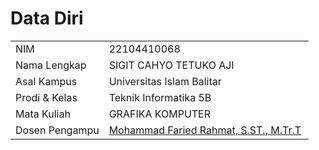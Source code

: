 # Data Diri

|  |  |
|--|--|
| NIM | 22104410068 |
| Nama Lengkap | SIGIT CAHYO TETUKO AJI |
| Asal Kampus | Universitas Islam Balitar |
| Prodi & Kelas | Teknik Informatika 5B |
| Mata Kuliah | GRAFIKA KOMPUTER |
| Dosen Pengampu | [Mohammad Faried Rahmat, S.ST., M.Tr.T](https://github.com/fariedrahmat) |
